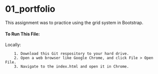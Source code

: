 # 01_portfolio
This assignment was to practice using the grid system in Bootstrap.

#### To Run This File:
Locally:
```
	1. Download this Git respository to your hard drive.
	2. Open a web browser like Google Chrome, and click File > Open File.
	3. Navigate to the index.html and open it in Chrome. 
```

